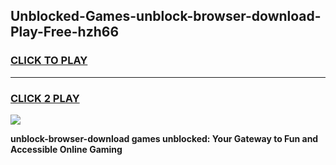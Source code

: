 
## Unblocked-Games-unblock-browser-download-Play-Free-hzh66
<h3>
<a href="https://premium76.site?title=unblock-browser-download&ref=18A1">CLICK TO PLAY</a></h3>
<hr>

<h3>
<a href="https://premium76.site?title=unblock-browser-download&ref=18A1">CLICK 2 PLAY</a>
  
</h3>

<a href="https://premium76.site?title=unblock-browser-download&ref=18A1"><img src="https://clearcache.store/games.png"></a>


**unblock-browser-download games unblocked: Your Gateway to Fun and Accessible Online Gaming**
